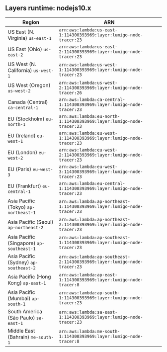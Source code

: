 Layers runtime: nodejs10.x
----
| Region | ARN |
| --- | --- |
|US East (N. Virginia)  `us-east-1`|`arn:aws:lambda:us-east-1:114300393969:layer:lumigo-node-tracer:23`|
|US East (Ohio)  `us-east-2`|`arn:aws:lambda:us-east-2:114300393969:layer:lumigo-node-tracer:23`|
|US West (N. California)  `us-west-1`|`arn:aws:lambda:us-west-1:114300393969:layer:lumigo-node-tracer:23`|
|US West (Oregon)  `us-west-2`|`arn:aws:lambda:us-west-2:114300393969:layer:lumigo-node-tracer:26`|
|Canada (Central)  `ca-central-1`|`arn:aws:lambda:ca-central-1:114300393969:layer:lumigo-node-tracer:23`|
|EU (Stockholm)  `eu-north-1`|`arn:aws:lambda:eu-north-1:114300393969:layer:lumigo-node-tracer:23`|
|EU (Ireland)  `eu-west-1`|`arn:aws:lambda:eu-west-1:114300393969:layer:lumigo-node-tracer:23`|
|EU (London)  `eu-west-2`|`arn:aws:lambda:eu-west-2:114300393969:layer:lumigo-node-tracer:23`|
|EU (Paris)  `eu-west-3`|`arn:aws:lambda:eu-west-3:114300393969:layer:lumigo-node-tracer:23`|
|EU (Frankfurt)  `eu-central-1`|`arn:aws:lambda:eu-central-1:114300393969:layer:lumigo-node-tracer:23`|
|Asia Pacific (Tokyo)  `ap-northeast-1`|`arn:aws:lambda:ap-northeast-1:114300393969:layer:lumigo-node-tracer:23`|
|Asia Pacific (Seoul)  `ap-northeast-2`|`arn:aws:lambda:ap-northeast-2:114300393969:layer:lumigo-node-tracer:23`|
|Asia Pacific (Singapore)  `ap-southeast-1`|`arn:aws:lambda:ap-southeast-1:114300393969:layer:lumigo-node-tracer:23`|
|Asia Pacific (Sydney)  `ap-southeast-2`|`arn:aws:lambda:ap-southeast-2:114300393969:layer:lumigo-node-tracer:23`|
|Asia Pacific (Hong Kong)  `ap-east-1`|`arn:aws:lambda:ap-east-1:114300393969:layer:lumigo-node-tracer:8`|
|Asia Pacific (Mumbai)  `ap-south-1`|`arn:aws:lambda:ap-south-1:114300393969:layer:lumigo-node-tracer:23`|
|South America (São Paulo)  `sa-east-1`|`arn:aws:lambda:sa-east-1:114300393969:layer:lumigo-node-tracer:23`|
|Middle East (Bahrain)  `me-south-1`|`arn:aws:lambda:me-south-1:114300393969:layer:lumigo-node-tracer:8`|
